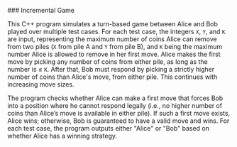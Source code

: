 ##﻿# Incremental Game


This C++ program simulates a turn-based game between Alice and Bob played over multiple test cases. For each test case, the integers `X`, `Y`, and `K` are input, representing the maximum number of coins Alice can remove from two piles (`X` from pile A and `Y` from pile B), and `K` being the maximum number Alice is allowed to remove in her first move. Alice makes the first move by picking any number of coins from either pile, as long as the number is ≤ `K`. After that, Bob must respond by picking a strictly higher number of coins than Alice's move, from either pile. This continues with increasing move sizes.

The program checks whether Alice can make a first move that forces Bob into a position where he cannot respond legally (i.e., no higher number of coins than Alice’s move is available in either pile). If such a first move exists, Alice wins; otherwise, Bob is guaranteed to have a valid move and wins. For each test case, the program outputs either "Alice" or "Bob" based on whether Alice has a winning strategy.
